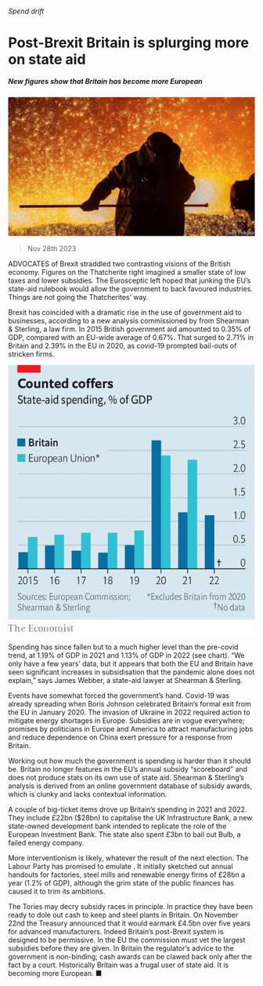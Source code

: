 ###### Spend drift

# Post-Brexit Britain is splurging more on state aid 

##### New figures show that Britain has become more European 

![image](images/20231202_BRP503.jpg) 

> Nov 28th 2023 

ADVOCATES of Brexit straddled two contrasting visions of the British economy. Figures on the Thatcherite right imagined a smaller state of low taxes and lower subsidies. The Eurosceptic left hoped that junking the EU’s state-aid rulebook would allow the government to back favoured industries. Things are not going the Thatcherites’ way. 

Brexit has coincided with a dramatic rise in the use of government aid to businesses, according to a new analysis commissioned by  from Shearman &amp; Sterling, a law firm. In 2015 British government aid amounted to 0.35% of GDP, compared with an EU-wide average of 0.67%. That surged to 2.71% in Britain and 2.39% in the EU in 2020, as covid-19 prompted bail-outs of stricken firms. 

![image](images/20231202_BRC550.png) 


Spending has since fallen but to a much higher level than the pre-covid trend, at 1.19% of GDP in 2021 and 1.13% of GDP in 2022 (see chart). “We only have a few years’ data, but it appears that both the EU and Britain have seen significant increases in subsidisation that the pandemic alone does not explain,” says James Webber, a state-aid lawyer at Shearman &amp; Sterling. 

Events have somewhat forced the government’s hand. Covid-19 was already spreading when Boris Johnson celebrated Britain’s formal exit from the EU in January 2020. The invasion of Ukraine in 2022 required action to mitigate energy shortages in Europe. Subsidies are in vogue everywhere; promises by politicians in Europe and America to attract manufacturing jobs and reduce dependence on China exert pressure for a response from Britain. 

Working out how much the government is spending is harder than it should be. Britain no longer features in the EU’s annual subsidy “scoreboard” and does not produce stats on its own use of state aid. Shearman &amp; Sterling’s analysis is derived from an online government database of subsidy awards, which is clunky and lacks contextual information.

A couple of big-ticket items drove up Britain’s spending in 2021 and 2022. They include £22bn ($28bn) to capitalise the UK Infrastructure Bank, a new state-owned development bank intended to replicate the role of the European Investment Bank. The state also spent £3bn to bail out Bulb, a failed energy company. 

More interventionism is likely, whatever the result of the next election. The Labour Party has promised to emulate . It initially sketched out annual handouts for factories, steel mills and renewable energy firms of £28bn a year (1.2% of GDP), although the grim state of the public finances has caused it to trim its ambitions. 

The Tories may decry subsidy races in principle. In practice they have been ready to dole out cash to keep  and steel plants in Britain. On November 22nd the Treasury announced that it would earmark £4.5bn over five years for advanced manufacturers. Indeed Britain’s post-Brexit system is designed to be permissive. In the EU the commission must vet the largest subsidies before they are given. In Britain the regulator’s advice to the government is non-binding; cash awards can be clawed back only after the fact by a court. Historically Britain was a frugal user of state aid. It is becoming more European. ■



